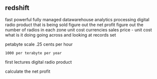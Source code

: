 redshift 
------------------------------

fast powerful fully managed datawarehouse 
analytics processing 
digital radio product that is being sold 
figure out the net profit 
figure out the number of radios 
    in each zone 
unit cost 
currencies 
sales price - unit cost what is it doing going across and looking at records set 

petabyte scale 
    .25 cents per hour 

    1000 per terabyte per year 

first lectures 
digital radio product 

calculate the net profit 
